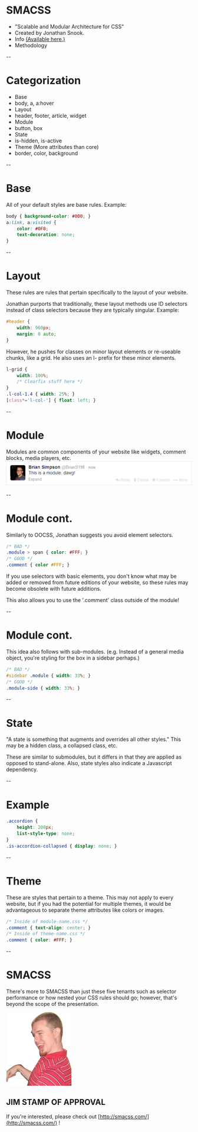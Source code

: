 # SMACSS
* "Scalable and Modular Architecture for CSS"
* Created by Jonathan Snook.
* Info [(Available here.)](http://smacss.com/)
* Methodology

--
# Categorization
* Base
 * body, a, a:hover
* Layout
 * header, footer, article, widget
* Module
 * button, box
* State
 * is-hidden, is-active
* Theme (More attributes than core)
 * border, color, background

--
# Base
All of your default styles are base rules.
Example:
~~~css
body { background-color: #000; }
a:link, a:visited {
	color: #0F0;
	text-decoration: none;
}
~~~

--
# Layout
These rules are rules that pertain specifically to the layout of your website.

Jonathan purports that traditionally, these layout methods use ID selectors instead of class selectors
because they are typically singular.  Example:
~~~css
#header {
	width: 960px;
	margin: 0 auto;
}
~~~
However, he pushes for classes on minor layout elements or re-useable chunks, like a grid.
He also uses an l- prefix for these minor elements.
~~~css
l-grid {
	width: 100%;
	/* Clearfix stuff here */
}
.l-col-1.4 { width: 25%; }
[class*='l-col-'] { float: left; }
~~~

--
# Module
Modules are common components of your website like widgets, comment blocks,
media players, etc.  
![Module example found on Twitter](img/twitter-module.png)

--
# Module cont.
Similarly to OOCSS, Jonathan suggests you avoid element selectors.
~~~css
/* BAD */
.module > span { color: #FFF; }
/* GOOD */
.comment { color #FFF; }
~~~
If you use selectors with basic elements, you don't know what may be added or 
removed from future editions of your website, so these rules may become
obsolete with future additions.

This also allows you to use the '.comment' class outside of the module!

--
# Module cont.
This idea also follows with sub-modules. (e.g. Instead of a general media object,
you're styling for the box in a sidebar perhaps.)
~~~css
/* BAD */
#sidebar .module { width: 33%; }
/* GOOD */
.module-side { width: 33%; }
~~~

--
# State
"A state is something that augments and overrides all other styles."
This may be a hidden class, a collapsed class, etc.

These are similar to submodules, but it differs in that they are applied as opposed to stand-alone.
Also, state styles also indicate a Javascript dependency.

--
# Example
~~~css
.accordion {
	height: 200px;
	list-style-type: none;
}
.is-accordion-collapsed { display: none; }
~~~

--
# Theme
These are styles that pertain to a theme.  This may not apply to every website, but if you had 
the potential for multiple themes, it would be advantageous to separate theme attributes like
colors or images.
~~~css
/* Inside of module-name.css */
.comment { text-align: center; }
/* Inside of theme-name.css */
.comment { color: #FFF; }
~~~

--
# SMACSS
<div class="grid">
	<div class="col-1-2">
		<p>
			There's more to SMACSS than just these five tenants such as selector performance
			or how nested your CSS rules should go; however, that's beyond the scope of the presentation.
		</p>
	</div>
	<div class="col-1-2">
		<img class="fragment shootleft jim" data-fragment-index="1" src="img/jim-left.png">
		<h2 class="fragment shootleft h1-orange" data-fragment-index="1">JIM STAMP OF APPROVAL</h2>
	</div>
</div>

If you're interested, please check out [http://smacss.com/](http://smacss.com/) !